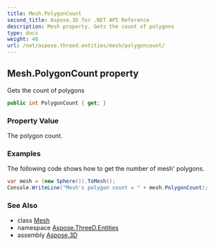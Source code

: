 ```yaml
---
title: Mesh.PolygonCount
second_title: Aspose.3D for .NET API Reference
description: Mesh property. Gets the count of polygons
type: docs
weight: 40
url: /net/aspose.threed.entities/mesh/polygoncount/
---
```

## Mesh.PolygonCount property

Gets the count of polygons

```csharp
public int PolygonCount { get; }
```

### Property Value

The polygon count.

### Examples

The following code shows how to get the number of mesh' polygons.

```csharp
var mesh = (new Sphere()).ToMesh();
Console.WriteLine("Mesh's polygon count = " + mesh.PolygonCount);
```

### See Also

* class [Mesh](../)
* namespace [Aspose.ThreeD.Entities](../../../aspose.threed.entities/)
* assembly [Aspose.3D](../../../)


